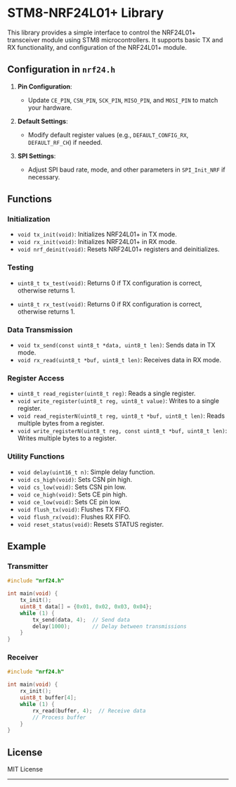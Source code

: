 # STM8-NRF24L01+ Library

This library provides a simple interface to control the NRF24L01+ transceiver module using STM8 microcontrollers. It supports basic TX and RX functionality,  and configuration of the NRF24L01+ module.


## Configuration in `nrf24.h`

1. **Pin Configuration**:
   - Update `CE_PIN`, `CSN_PIN`, `SCK_PIN`, `MISO_PIN`, and `MOSI_PIN` to match your hardware.

2. **Default Settings**:
   - Modify default register values (e.g., `DEFAULT_CONFIG_RX`, `DEFAULT_RF_CH`) if needed.

3. **SPI Settings**:
   - Adjust SPI baud rate, mode, and other parameters in `SPI_Init_NRF` if necessary.

## Functions

### Initialization

- `void tx_init(void)`: Initializes NRF24L01+ in TX mode.
- `void rx_init(void)`: Initializes NRF24L01+ in RX mode.
- `void nrf_deinit(void)`: Resets NRF24L01+ registers and deinitializes.

### Testing
 - `uint8_t tx_test(void)`: Returns 0 if TX configuration is correct, otherwise returns 1.

 - `uint8_t rx_test(void)`: Returns 0 if RX configuration is correct, otherwise returns 1.
### Data Transmission

- `void tx_send(const uint8_t *data, uint8_t len)`: Sends data in TX mode.
- `void rx_read(uint8_t *buf, uint8_t len)`: Receives data in RX mode.

### Register Access

- `uint8_t read_register(uint8_t reg)`: Reads a single register.
- `void write_register(uint8_t reg, uint8_t value)`: Writes to a single register.
- `void read_registerN(uint8_t reg, uint8_t *buf, uint8_t len)`: Reads multiple bytes from a register.
- `void write_registerN(uint8_t reg, const uint8_t *buf, uint8_t len)`: Writes multiple bytes to a register.

### Utility Functions

- `void delay(uint16_t n)`: Simple delay function.
- `void cs_high(void)`: Sets CSN pin high.
- `void cs_low(void)`: Sets CSN pin low.
- `void ce_high(void)`: Sets CE pin high.
- `void ce_low(void)`: Sets CE pin low.
- `void flush_tx(void)`: Flushes TX FIFO.
- `void flush_rx(void)`: Flushes RX FIFO.
- `void reset_status(void)`: Resets STATUS register.

## Example

### Transmitter

```c
#include "nrf24.h"

int main(void) {
    tx_init();
    uint8_t data[] = {0x01, 0x02, 0x03, 0x04};
    while (1) {
        tx_send(data, 4);  // Send data
        delay(1000);       // Delay between transmissions
    }
}
```

### Receiver

```c
#include "nrf24.h"

int main(void) {
    rx_init();
    uint8_t buffer[4];
    while (1) {
        rx_read(buffer, 4);  // Receive data
        // Process buffer
    }
}
```

## License

MIT License

---

